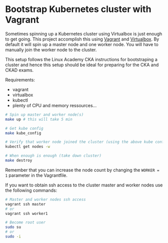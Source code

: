 # Bootstrap Kubernetes cluster with Vagrant
Sometimes spinning up a Kubernetes cluster using Virtualbox is just enough to get going. This project accomplish this using [Vagrant](https://www.vagrantup.com/) and [Virtualbox](https://www.virtualbox.org/). By default it will spin up a master node and one worker node. You will have to manually join the worker node to the cluster.

This setup follows the Linux Academy CKA instructions for bootstraping a cluster and hence this setup should be ideal for preparing for the CKA and CKAD exams.

Requirements:
* vagrant
* virtualbox
* kubectl
* plenty of CPU and memory ressources...

```bash
# Spin up master and worker node(s)
make up # this will take 5 min

# Get kube config
make kube_config

# Verify that worker node joined the cluster (using the above kube config from host machine)
kubectl get nodes -w

# When enough is enough (take down cluster)
make destroy
```

Remember that you can increase the node count by changing the `WORKER = 1` parameter in the Vagrantfile.

If you want to obtain ssh access to the cluster master and worker nodes use the following commands:

```bash
# Master and worker nodes ssh access
vagrant ssh master
# or
vagrant ssh worker1

# Become root user
sudo su
# or
sudo -i
```
